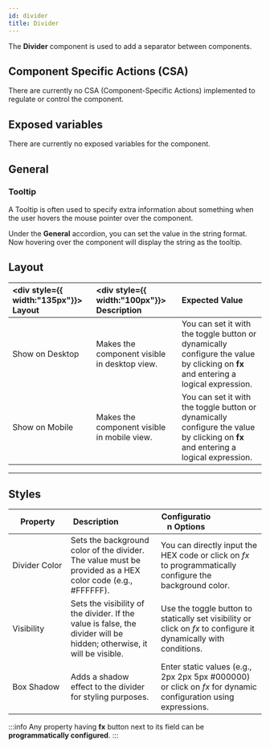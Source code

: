 ```yaml
---
id: divider
title: Divider
---
```


The **Divider** component is used to add a separator between components.

<div style={{paddingTop:'24px'}}>

## Component Specific Actions (CSA)

There are currently no CSA (Component-Specific Actions) implemented to regulate or control the component.

</div>

<div style={{paddingTop:'24px'}}>

## Exposed variables

There are currently no exposed variables for the component.

</div>

<div style={{paddingTop:'24px'}}>

## General

### Tooltip

A Tooltip is often used to specify extra information about something when the user hovers the mouse pointer over the component.

Under the <b>General</b> accordion, you can set the value in the string format. Now hovering over the component will display the string as the tooltip.

</div>

<div style={{paddingTop:'24px'}}>

## Layout

| <div style={{ width:"135px"}}> Layout </div> | <div style={{ width:"100px"}}> Description </div>    | Expected Value                                                  |
| :------------------------------------------- | :----------------------------------------------------| :-------------------------------------------------------------- |
| Show on Desktop                              | Makes the component visible in desktop view.         | You can set it with the toggle button or dynamically configure the value by clicking on **fx** and entering a logical expression. |
| Show on Mobile                               | Makes the component visible in mobile view.          | You can set it with the toggle button or dynamically configure the value by clicking on **fx** and entering a logical expression. |

</div>

<div style={{paddingTop:'24px'}}>

---

## Styles

| <div style="width:100px;">Property</div>    | <div style="width:100px;">Description</div>                                                                                           | <div style="width:100px;">Configuration Options</div>                                                                                              |
| ------------------------------------------- | ------------------------------------------------------------------------------------------------------------------------------- | ------------------------------------------------------------------------------------------------------------------------------ |
| Divider Color                               | Sets the background color of the divider. The value must be provided as a HEX color code (e.g., #FFFFFF).                           | You can directly input the HEX code or click on *fx* to programmatically configure the background color.                      |
| Visibility                                  | Sets the visibility of the divider. If the value is false, the divider will be hidden; otherwise, it will be visible.             | Use the toggle button to statically set visibility or click on *fx* to configure it dynamically with conditions.             |
| Box Shadow                                  | Adds a shadow effect to the divider for styling purposes.                                                                           | Enter static values (e.g., 2px 2px 5px #000000) or click on *fx* for dynamic configuration using expressions.             |


:::info
Any property having **fx** button next to its field can be **programmatically configured**.
:::

</div>
